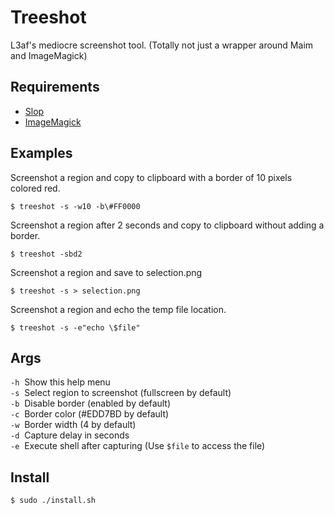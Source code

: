 # Treeshot

L3af's mediocre screenshot tool. (Totally not just a wrapper around Maim and ImageMagick)

## Requirements

- [Slop](https://github.com/naelstrof/slop)
- [ImageMagick](https://github.com/ImageMagick/ImageMagick)

## Examples

Screenshot a region and copy to clipboard with a border of 10 pixels colored red.

    $ treeshot -s -w10 -b\#FF0000

Screenshot a region after 2 seconds and copy to clipboard without adding a border.

    $ treeshot -sbd2

Screenshot a region and save to selection.png

    $ treeshot -s > selection.png

Screenshot a region and echo the temp file location.

    $ treeshot -s -e"echo \$file"

## Args
  `-h`  Show this help menu<br>
  `-s`  Select region to screenshot (fullscreen by default)<br>
  `-b`  Disable border (enabled by default)<br>
  `-c`  Border color (#EDD7BD by default)<br>
  `-w`  Border width (4 by default)<br>
  `-d`  Capture delay in seconds<br>
  `-e`  Execute shell after capturing (Use `$file` to access the file)<br>
  
## Install

    $ sudo ./install.sh

